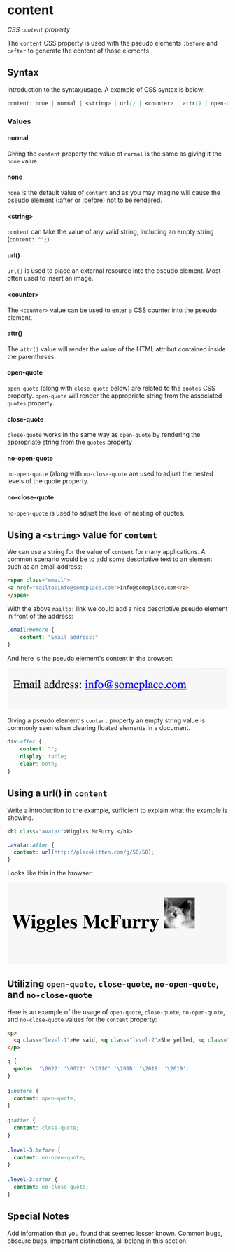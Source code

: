 # content

*CSS `content` property*

The `content` CSS property is used with the pseudo elements `:before` and `:after` to generate the content of those elements


## Syntax

Introduction to the syntax/usage. A example of CSS syntax is below:

```css
content: none | normal | <string> | url() | <counter> | attr() | open-quote | close-quote | no-open-quote | no-close-quote | initial | inherit;
```

### Values

#### normal

Giving the `content` property the value of `normal` is the same as giving it the `none` value.

#### none

`none` is the default value of `content` and as you may imagine will cause the pseudo element (:after or :before) not to be rendered.

#### \<string\>

`content` can take the value of any valid string, including an empty string (`content: "";`).

#### url()

`url()` is used to place an external resource into the pseudo element.  Most often used to insert an image.

#### \<counter\>

The `<counter>` value can be used to enter a CSS counter into the pseudo element.

#### attr()

The `attr()` value will render the value of the HTML attribut contained inside the parentheses.

#### open-quote

`open-quote` (along with `close-quote` below) are related to the `quotes` CSS property.  `open-quote` will render the appropriate string from the associated `quotes` property.

#### close-quote

`close-quote` works in the same way as `open-quote` by rendering the appropriate string from the `quotes` property

#### no-open-quote

`no-open-quote` (along with `no-close-quote` are used to adjust the nested levels of the quote property.

#### no-close-quote

`no-open-quote` is used to adjust the level of nesting of quotes. 

## Using a `<string>` value for `content`

We can use a string for the value of `content` for many applications.  A common scenario would be to add some descriptive text to an element such as an email address:

```html
<span class="email">
<a href="mailto:info@someplace.com">info@someplace.com</a>
</span>
```

With the above `mailto:` link we could add a nice descriptive pseudo element in front of the address:

```css
.email:before {
	content: "Email address:"
}
```

And here is the pseudo element's content in the browser:

![email:before content](img/email_before.png)

Giving a pseudo element's `content` property an empty string value is commonly seen when clearing floated elements in a document.

```css
div:after {
	content: "";
	display: table;
	clear: both;
}
```

## Using a url() in `content`

Write a introduction to the example, sufficient to explain what the example is showing.

```html
<h1 class="avatar">Wiggles McFurry </h1>
```

```css
.avatar:after {
  content: url(http://placekitten.com/g/50/50);
}
```

Looks like this in the browser:

![url:after content](img/url_after.png)


## Utilizing `open-quote`, `close-quote`, `no-open-quote`, and `no-close-quote`

Here is an example of the usage of `open-quote`, `close-quote`, `no-open-quote`, and `no-close-quote` values for the `content` property:

```html	
<p>
  <q class="level-1">He said, <q class="level-2">She yelled, <q class="level-3">I’m going to kill you!</q> </q></q>
</p>
```

```css
q {
  quotes: '\0022' '\0022' '\201C' '\201D' '\2018' '\2019';
}

q:before {
  content: open-quote;
}

q:after {
  content: close-quote;
}

.level-3:before {
  content: no-open-quote;
}

.level-3:after {
  content: no-close-quote;
}
```

## Special Notes

Add information that you found that seemed lesser known. Common bugs, obscure bugs, important distinctions, all belong in this section.
